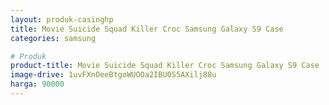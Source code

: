 ```yaml
---
layout: produk-casinghp
title: Movie Suicide Squad Killer Croc Samsung Galaxy S9 Case
categories: samsung

# Produk
product-title: Movie Suicide Squad Killer Croc Samsung Galaxy S9 Case
image-drive: 1uvFXnOeeBtgoWUOOa2IBU0S5AXilj88u
harga: 90000
---
```


